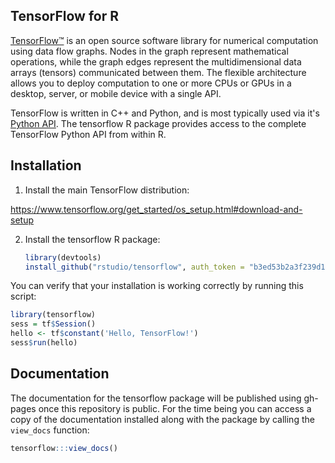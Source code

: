 
## TensorFlow for R

[TensorFlow™](https://tensorflow.org) is an open source software library for numerical computation using data flow graphs. Nodes in the graph represent mathematical operations, while the graph edges represent the multidimensional data arrays (tensors) communicated between them. The flexible architecture allows you to deploy computation to one or more CPUs or GPUs in a desktop, server, or mobile device with a single API. 

TensorFlow is written in C++ and Python, and is most typically used via it's [Python API](https://www.tensorflow.org/api_docs/python/index.html). The tensorflow R package provides access to the complete TensorFlow Python API from within R.

## Installation

1. Install the main TensorFlow distribution:

  https://www.tensorflow.org/get_started/os_setup.html#download-and-setup

2. Install the tensorflow R package:

    ```r
    library(devtools)
    install_github("rstudio/tensorflow", auth_token = "b3ed53b2a3f239d1a994ee7193139b4a79daaf8c")
    ```

You can verify that your installation is working correctly by running this script:

```r
library(tensorflow)
sess = tf$Session()
hello <- tf$constant('Hello, TensorFlow!')
sess$run(hello)
```

## Documentation

The documentation for the tensorflow package will be published using gh-pages once this repository is public. For the time being you can access a copy of the documentation installed along with the package by calling the `view_docs` function: 

```r
tensorflow:::view_docs()
```




